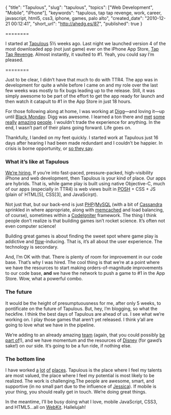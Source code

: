 {
  "title": "Tapulous",
  "slug": "tapulous",
  "topics": ["Web Development", "Mobile", "iPhone"],
  "keywords": "tapulous, tap tap revenge, work, career, javascript, html5, css3, iphone, games, palo alto",
  "created_date": "2010-12-21 00:12:41",
  "short_url": "http://ahedg.es/87",
  "published": true
}

========

I started at [Tapulous](http://tapulous.com) 5½ weeks ago. Last night we launched version 4 of the most downloaded app (not just game) ever on the iPhone App Store, [Tap Tap Revenge](http://itunes.apple.com/us/app/tap-tap-revenge-4/id405373266). Almost instantly, it vaulted to #1. Yeah, you could say I’m pleased.

========

Just to be clear, I didn’t have that much to do with TTR4. The app was in development for quite a while before I came on and my role over the last few weeks was mostly to fix bugs leading up to the release. Still, it was simply awesome to be part of the effort to get the app ready for launch and then watch it catapult to #1 in the App Store in just 18 hours.

For those following along at home, I was working at [Digg](http://digg.com)—and loving it—up until [Black Monday](http://techcrunch.com/2010/10/25/digg-to-lay-off-37-percentof-staff/).
Digg was awesome. I learned a ton there and [met](http://www.linkedin.com/pub/yining-zhao/26/586/309) [some](http://www.linkedin.com/pub/robert-coli/26/63b/202) [really](http://twitter.com/#!/lenn0x) [amazing](http://twitter.com/#!/arsenio) [people](http://twitter.com/#!/shupp/). I wouldn’t trade the experience for anything. In the end, I wasn’t part of their plans going forward. Life goes on.

Thankfully, I landed on my feet quickly. I started work at Tapulous just 16 days after hearing I had been made redundant and I couldn’t be happier. In crisis is borne opportunity, or [so they say](http://www.straightdope.com/columns/read/2363/is-the-chinese-word-for-crisis-a-combination-of-danger-and-opportunity).

### What it’s like at Tapulous

[We’re hiring.](http://tapulous.com/jobs) If you’re into fast-paced, pressure-packed, high-visibility iPhone and web development, then Tapulous is your kind of place. Our apps are hybrids. That is, while game play is built using native Objective-C, much of our apps (especially in TTR4) is web views built in [POSH](http://plainoldsemantichtml.org/) + CSS + JS (plain ol’ HTML[5], CSS[3], and JavaScirpt).

Not just that, but our back-end is just [PHP](http://php.net)/[MySQL](http://mysql.com) (with a bit of [Cassandra](http://en.wikipedia.org/wiki/Apache_Cassandra) sprinkled in where appropriate, along with [memcached](http://memcached.org/) and load balancing, of course), sometimes within a [CodeIgniter](http://codeigniter.com/) framework. The thing I think people don’t realize is that building games isn’t rocket science. It’s often not even computer science!

Building great games is about finding the sweet spot where game play is addictive and [flow](http://en.wikipedia.org/wiki/Flow_(psychology))-inducing. That is, it’s all about the user experience. The technology is secondary.

And, I’m OK with that. There is plenty of room for improvement in our code base. That’s why I was hired. The cool thing is that we’re at a point where we have the resources to start making orders-of-magnitude improvements to our code base, **and** we have the network to push a game to #1 in the App Store. Wow, what a powerful combo.

### The future

It would be the height of presumptuousness for me, after only 5 weeks, to pontificate on the future of Tapulous. But, hey, I’m blogging, so what the heckfire. I think the best days of Tapulous are ahead of us. I see what we’re working on. I play those games that aren’t yet released. I think y’all are going to love what we have in the pipeline.

We’re adding to an already amazing [team](http://tapulous.com/team) (again, that you could possibly [be part of](http://tapulous.com/jobs)!), and we have momentum and the resources of [Disney](http://disney.com) (for gawd’s sake!) on our side. It’s going to be a fun ride, if nothing else.

### The bottom line

I have worked [a](http://www.gwu.edu/) [lot](http://www.nmcn.org/) [of](http://clearwired.com/) [places](http://www.vianet.travel/). Tapulous is the place where I feel my talents are most valued, the place where I feel my potential is most likely to be realized. The work is challenging.The people are awesome, smart, and supportive (in no small part due to the influence of [Jessica](http://twitter.com/jktweet)). If mobile is your thing, you should really get in touch. We’re doing great things.

In the meantime, I’ll be busy doing what I love, mobile JavaScript, CSS3, and HTML5…all on [WebKit](http://webkit.org/). Hallelujah!
